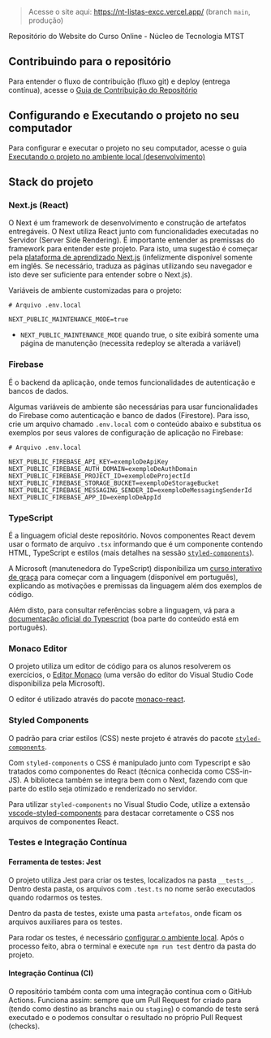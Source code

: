 > Acesse o site aqui: https://nt-listas-excc.vercel.app/ (branch `main`, produção)

Repositório do Website do Curso Online - Núcleo de Tecnologia MTST

## Contribuindo para o repositório

Para entender o fluxo de contribuição (fluxo git) e deploy (entrega contínua), acesse o [Guia de Contribuição do Repositório](docs/contribui%C3%A7%C3%B5es.md)

## Configurando e Executando o projeto no seu computador

Para configurar e executar o projeto no seu computador, acesse o guia [Executando o projeto no ambiente local (desenvolvimento)](./docs/executando%20local.md)

## Stack do projeto

### Next.js (React)

O Next é um framework de desenvolvimento e construção de artefatos entregáveis. O Next utiliza React junto com funcionalidades executadas no Servidor (Server Side Rendering). É importante entender as premissas do framework para entender este projeto. Para isto, uma sugestão é começar pela [plataforma de aprendizado Next.js](https://nextjs.org/learn) (infelizmente disponível somente em inglês. Se necessário, traduza as páginas utilizando seu navegador e isto deve ser suficiente para entender sobre o Next.js).

Variáveis de ambiente customizadas para o projeto:
```shell
# Arquivo .env.local

NEXT_PUBLIC_MAINTENANCE_MODE=true
```
- `NEXT_PUBLIC_MAINTENANCE_MODE` quando true, o site exibirá somente uma página de manutenção (necessita redeploy se alterada a variável)


### Firebase

É o backend da aplicação, onde temos funcionalidades de autenticação e bancos de dados.

Algumas variáveis de ambiente são necessárias para usar funcionalidades do Firebase como autenticação e banco de dados (Firestore). Para isso, crie um arquivo chamado `.env.local` com o conteúdo abaixo e substitua os exemplos por seus valores de configuração de aplicação no Firebase:

```shell
# Arquivo .env.local

NEXT_PUBLIC_FIREBASE_API_KEY=exemploDeApiKey
NEXT_PUBLIC_FIREBASE_AUTH_DOMAIN=exemploDeAuthDomain
NEXT_PUBLIC_FIREBASE_PROJECT_ID=exemploDeProjectId
NEXT_PUBLIC_FIREBASE_STORAGE_BUCKET=exemploDeStorageBucket
NEXT_PUBLIC_FIREBASE_MESSAGING_SENDER_ID=exemploDeMessagingSenderId
NEXT_PUBLIC_FIREBASE_APP_ID=exemploDeAppId
```

### TypeScript

É a linguagem oficial deste repositório. Novos componentes React devem usar o formato de arquivo `.tsx` informando que é um componente contendo HTML, TypeScript e estilos (mais detalhes na sessão [`styled-components`](#styled-components)).

A Microsoft (manutenedora do TypeScript) disponibiliza um [curso interativo de graça](https://docs.microsoft.com/pt-br/learn/modules/typescript-get-started/) para começar com a linguagem (disponível em português), explicando as motivações e premissas da linguagem além dos exemplos de código.

Além disto, para consultar referências sobre a linguagem, vá para a [documentação oficial do Typescript](https://www.typescriptlang.org/pt/docs/) (boa parte do conteúdo está em português).

### Monaco Editor

O projeto utiliza um editor de código para os alunos resolverem os exercícios, o [Editor Monaco](https://microsoft.github.io/monaco-editor/) (uma versão do editor do Visual Studio Code disponibiliza pela Microsoft).

O editor é utilizado através do pacote [monaco-react](https://github.com/suren-atoyan/monaco-react).

### Styled Components

O padrão para criar estilos (CSS) neste projeto é através do pacote [`styled-components`](https://styled-components.com/).

Com `styled-components` o CSS é manipulado junto com Typescript e são tratados como componentes do React (técnica conhecida como CSS-in-JS). A biblioteca também se integra bem com o Next, fazendo com que parte do estilo seja otimizado e renderizado no servidor.

Para utilizar `styled-components` no Visual Studio Code, utilize a extensão [vscode-styled-components](https://marketplace.visualstudio.com/items?itemName=styled-components.vscode-styled-components) para destacar corretamente o CSS nos arquivos de componentes React.

### Testes e Integração Contínua

#### Ferramenta de testes: Jest
O projeto utiliza Jest para criar os testes, localizados na pasta `__tests__`. Dentro desta pasta, os arquivos com `.test.ts` no nome serão executados quando rodarmos os testes.

Dentro da pasta de testes, existe uma pasta `artefatos`, onde ficam os arquivos auxiliares para os testes.

Para rodar os testes, é necessário [configurar o ambiente local](./docs/executando%20local.md#). Após o processo feito, abra o terminal e execute `npm run test` dentro da pasta do projeto.

#### Integração Contínua (CI)
O repositório também conta com uma integração contínua com o GitHub Actions. Funciona assim: sempre que um Pull Request for criado para (tendo como destino as branchs `main` ou `staging`) o comando de teste será executado e o podemos consultar o resultado no próprio Pull Request (checks).
